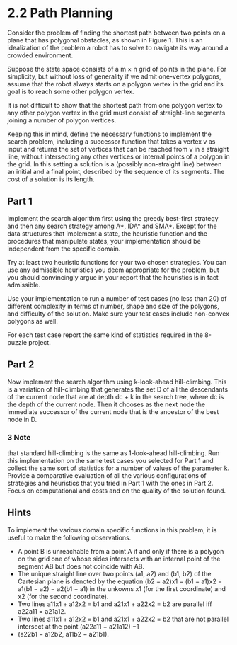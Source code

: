 # 2.2 Path Planning
Consider the problem of finding the shortest path between two points on a plane that has polygonal
obstacles, as shown in Figure 1. This is an idealization of the problem a robot has to solve to
navigate its way around a crowded environment.

Suppose the state space consists of a m × n grid of points in the plane. For simplicity, but
without loss of generality if we admit one-vertex polygons, assume that the robot always starts on
a polygon vertex in the grid and its goal is to reach some other polygon vertex.

It is not difficult to show that the shortest path from one polygon vertex to any other polygon
vertex in the grid must consist of straight-line segments joining a number of polygon vertices.

Keeping this in mind, define the necessary functions to implement the search problem, including a
successor function that takes a vertex v as input and returns the set of vertices that can be reached
from v in a straight line, without intersecting any other vertices or internal points of a polygon in
the grid. In this setting a solution is a (possibly non-straight line) between an initial and a final
point, described by the sequence of its segments. The cost of a solution is its length.

## Part 1 
Implement the search algorithm first using the greedy best-first strategy and then any
search strategy among A*, IDA* and SMA*. Except for the data structures that implement a state,
the heuristic function and the procedures that manipulate states, your implementation should be
independent from the specific domain.

Try at least two heuristic functions for your two chosen strategies. You can use any admissible
heuristics you deem appropriate for the problem, but you should convincingly argue in your report
that the heuristics is in fact admissible.

Use your implementation to run a number of test cases (no less than 20) of different complexity
in terms of number, shape and size of the polygons, and difficulty of the solution. Make sure your
test cases include non-convex polygons as well.

For each test case report the same kind of statistics required in the 8-puzzle project.

## Part 2
Now implement the search algorithm using k-look-ahead hill-climbing. This is a variation
of hill-climbing that generates the set D of all the descendants of the current node that are at depth
dc + k in the search tree, where dc is the depth of the current node. Then it chooses as the next
node the immediate successor of the current node that is the ancestor of the best node in D.

### 3 Note
that standard hill-climbing is the same as 1-look-ahead hill-climbing.
Run this implementation on the same test cases you selected for Part 1 and collect the same
sort of statistics for a number of values of the parameter k.
Provide a comparative evaluation of all the various configurations of strategies and heuristics
that you tried in Part 1 with the ones in Part 2. Focus on computational and costs and on the
quality of the solution found.

## Hints
To implement the various domain specific functions in this problem, it is useful to make the following
observations.

* A point B is unreachable from a point A if and only if there is a polygon on the grid one of
whose sides intersects with an internal point of the segment AB but does not coincide with
AB.
* The unique straight line over two points (a1, a2) and (b1, b2) of the Cartesian plane is denoted by the equation
(b2 − a2)x1 − (b1 − a1)x2 = a1(b1 − a2) − a2(b1 − a1)
in the unkowns x1 (for the first coordinate) and x2 (for the second coordinate).
* Two lines a11x1 + a12x2 = b1 and a21x1 + a22x2 = b2 are parallel iff a22a11 = a21a12.
* Two lines a11x1 + a12x2 = b1 and a21x1 + a22x2 = b2 that are not parallel intersect at the
point
(a22a11 − a21a12)
−1
* (a22b1 − a12b2, a11b2 − a21b1).